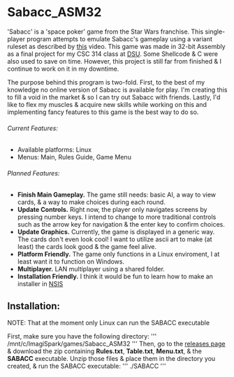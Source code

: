 # Sabacc_ASM32

'Sabacc' is a 'space poker' game from the Star Wars franchise. This single-player program attempts
to emulate Sabacc's gameplay using a variant ruleset as described by [this](https://www.youtube.com/watch?v=u_KdxNYY9sM&ab_channel=Saintmillion)
video. This game was made in 32-bit Assembly as a final project for my CSC 314 class at [DSU](https://dsu.edu/).
Some Shellcode & C were also used to save on time. However, this project is still far from finished
& I continue to work on it in my downtime.

The purpose behind this program is two-fold. First, to the best of my knowledge no online version
of Sabacc is available for play. I'm creating this to fill a void in the market & so I can try out Sabacc
with friends. Lastly, I'd like to flex my muscles & acquire new skills while working on this and
implementing fancy features to this game is the best way to do so.

###### Current Features:
* Available platforms: Linux
* Menus: Main, Rules Guide, Game Menu

###### Planned Features:
* __Finish Main Gameplay.__ The game still needs: basic AI, a way to view cards, & a way to make choices
during each round.
* __Update Controls.__ Right now, the player only navigates screens by pressing number keys. I intend
to change to more traditional controls such as the arrow key for navigation & the enter key to confirm choices.
* __Update Graphics.__ Currently, the game is displayed in a generic way. The cards don't even look
cool! I want to utilize ascii art to make (at least) the cards look good & the game feel alive.
* __Platform Friendly.__ The game only functions in a Linux enviroment, I at least want it to function
on Windows.
* __Multiplayer.__ LAN multiplayer using a shared folder.
* __Installation Friendly.__ I think it would be fun to learn how to make an installer in [NSIS](https://nsis.sourceforge.io/Main_Page)

## Installation:
NOTE: That at the moment only Linux can run the SABACC executable

First, make sure you have the following directory:
'''
/mnt/c/ImagiSpark/games/Sabacc_ASM32
'''
Then, go to the [releases page](https://github.com/Drackor15/Sabacc_ASM32/releases) & download the zip containing __Rules.txt__, __Table.txt__, __Menu.txt__, & the __SABACC__ executable.
Unzip those files & place them in the directory you created, & run the SABACC executable:
'''
./SABACC
'''

